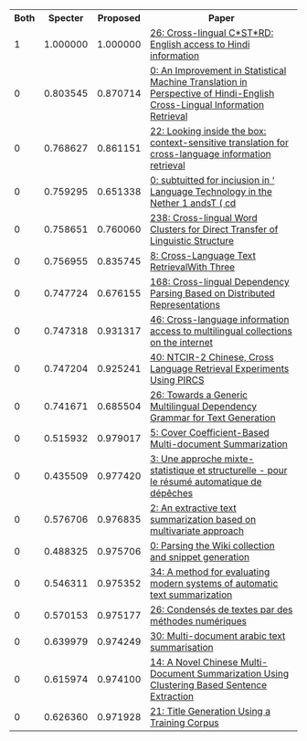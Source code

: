<html><table><tr>
<th>Both</th>
<th>Specter</th>
<th>Proposed</th>
<th>Paper</th>
</tr>
<tr>
<td>1</td>
<td>1.000000</td>
<td>1.000000</td>
<td><a href="https://www.semanticscholar.org/paper/63f5081a4bf27b2f73c3b6ea3ed350c719982af3">26: Cross-lingual C*ST*RD: English access to Hindi information</a></td>
</tr>
<tr>
<td>0</td>
<td>0.803545</td>
<td>0.870714</td>
<td><a href="https://www.semanticscholar.org/paper/99fedc0a3306460239d4db25ad4254eeb04b1e30">0: An Improvement in Statistical Machine Translation in Perspective of Hindi-English Cross-Lingual Information Retrieval</a></td>
</tr>
<tr>
<td>0</td>
<td>0.768627</td>
<td>0.861151</td>
<td><a href="https://www.semanticscholar.org/paper/c1a64dec9d0b8f4e241fcabdfff46f46a7f756f7">22: Looking inside the box: context-sensitive translation for cross-language information retrieval</a></td>
</tr>
<tr>
<td>0</td>
<td>0.759295</td>
<td>0.651338</td>
<td><a href="https://www.semanticscholar.org/paper/85f7ae7e4bb2254960060bea5767c0518d40c44e">0: subtuitted for inciusion in ‘ Language Technology in the Nether 1 andsT ( cd</a></td>
</tr>
<tr>
<td>0</td>
<td>0.758651</td>
<td>0.760060</td>
<td><a href="https://www.semanticscholar.org/paper/98945ad67a5a66f8afc57a5105e04bafbd7fbd37">238: Cross-lingual Word Clusters for Direct Transfer of Linguistic Structure</a></td>
</tr>
<tr>
<td>0</td>
<td>0.756955</td>
<td>0.835745</td>
<td><a href="https://www.semanticscholar.org/paper/4c0c65fc557a1762cf5eab8ebafab6c52bbcaa39">8: Cross-Language Text RetrievalWith Three</a></td>
</tr>
<tr>
<td>0</td>
<td>0.747724</td>
<td>0.676155</td>
<td><a href="https://www.semanticscholar.org/paper/666f6bbb513e43c69ecd7c8ea8f38c894e093478">168: Cross-lingual Dependency Parsing Based on Distributed Representations</a></td>
</tr>
<tr>
<td>0</td>
<td>0.747318</td>
<td>0.931317</td>
<td><a href="https://www.semanticscholar.org/paper/231a23045342ae0e92008f851cddc45cfbf8c684">46: Cross-language information access to multilingual collections on the internet</a></td>
</tr>
<tr>
<td>0</td>
<td>0.747204</td>
<td>0.925241</td>
<td><a href="https://www.semanticscholar.org/paper/05c9b8e810c998face202d41b8bfbdc042eb358f">40: NTCIR-2 Chinese, Cross Language Retrieval Experiments Using PIRCS</a></td>
</tr>
<tr>
<td>0</td>
<td>0.741671</td>
<td>0.685504</td>
<td><a href="https://www.semanticscholar.org/paper/7fc4c96b3cd9ecc3946195e7c1306f330f01c76d">26: Towards a Generic Multilingual Dependency Grammar for Text Generation</a></td>
</tr>
<tr>
<td>0</td>
<td>0.515932</td>
<td>0.979017</td>
<td><a href="https://www.semanticscholar.org/paper/5d1f7981d649f557b22a9fd8de223e79a3c84d4d">5: Cover Coefficient-Based Multi-document Summarization</a></td>
</tr>
<tr>
<td>0</td>
<td>0.435509</td>
<td>0.977420</td>
<td><a href="https://www.semanticscholar.org/paper/446a7302a440d786f93bf93fe96d2e6e2137c253">3: Une approche mixte-statistique et structurelle - pour le résumé automatique de dépêches</a></td>
</tr>
<tr>
<td>0</td>
<td>0.576706</td>
<td>0.976835</td>
<td><a href="https://www.semanticscholar.org/paper/2e1705f770d72f0f0ddded7d0c94e217536b6eed">2: An extractive text summarization based on multivariate approach</a></td>
</tr>
<tr>
<td>0</td>
<td>0.488325</td>
<td>0.975706</td>
<td><a href="https://www.semanticscholar.org/paper/50014b8175ac594702465b059aed384792e7a77c">0: Parsing the Wiki collection and snippet generation</a></td>
</tr>
<tr>
<td>0</td>
<td>0.546311</td>
<td>0.975352</td>
<td><a href="https://www.semanticscholar.org/paper/c66f6b3144a47a5e955df535fa7285aa2521e3f7">34: A method for evaluating modern systems of automatic text summarization</a></td>
</tr>
<tr>
<td>0</td>
<td>0.570153</td>
<td>0.975177</td>
<td><a href="https://www.semanticscholar.org/paper/2dc250469c66ef4c5542374ffcfe517653183022">26: Condensés de textes par des méthodes numériques</a></td>
</tr>
<tr>
<td>0</td>
<td>0.639979</td>
<td>0.974249</td>
<td><a href="https://www.semanticscholar.org/paper/f680d708ad33dcd465e5b86d41a444ce6aa2c977">30: Multi-document arabic text summarisation</a></td>
</tr>
<tr>
<td>0</td>
<td>0.615974</td>
<td>0.974100</td>
<td><a href="https://www.semanticscholar.org/paper/3b171eb299c5433984305f664d0f9a0ae020db7e">14: A Novel Chinese Multi-Document Summarization Using Clustering Based Sentence Extraction</a></td>
</tr>
<tr>
<td>0</td>
<td>0.626360</td>
<td>0.971928</td>
<td><a href="https://www.semanticscholar.org/paper/3b26302fbe1271ace7333d1bf5006f5933981fc3">21: Title Generation Using a Training Corpus</a></td>
</tr>
</table></html>
